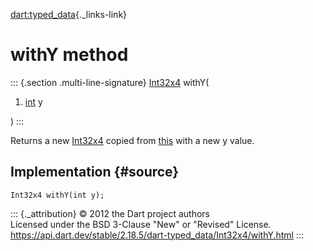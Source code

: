 [dart:typed\_data](../../dart-typed_data/dart-typed_data-library){._links-link}

withY method
============

::: {.section .multi-line-signature}
[Int32x4](../int32x4-class) withY(

1.  [int](../../dart-core/int-class) y

)
:::

Returns a new [Int32x4](../int32x4-class) copied from
[this](../int32x4-class) with a new y value.

Implementation {#source}
--------------

``` {.language-dart data-language="dart"}
Int32x4 withY(int y);
```

::: {._attribution}
© 2012 the Dart project authors\
Licensed under the BSD 3-Clause \"New\" or \"Revised\" License.\
<https://api.dart.dev/stable/2.18.5/dart-typed_data/Int32x4/withY.html>
:::
